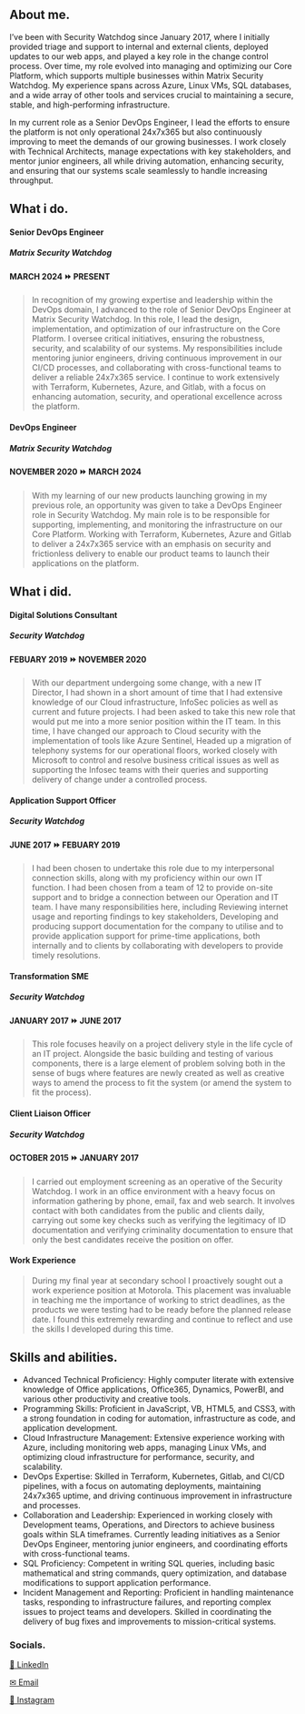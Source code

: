 ## About me.

I’ve been with Security Watchdog since January 2017, where I initially provided triage and support to internal and external clients, deployed updates to our web apps, and played a key role in the change control process. Over time, my role evolved into managing and optimizing our Core Platform, which supports multiple businesses within Matrix Security Watchdog. My experience spans across Azure, Linux VMs, SQL databases, and a wide array of other tools and services crucial to maintaining a secure, stable, and high-performing infrastructure.

In my current role as a Senior DevOps Engineer, I lead the efforts to ensure the platform is not only operational 24x7x365 but also continuously improving to meet the demands of our growing businesses. I work closely with Technical Architects, manage expectations with key stakeholders, and mentor junior engineers, all while driving automation, enhancing security, and ensuring that our systems scale seamlessly to handle increasing throughput.

## What i do.

#### Senior DevOps Engineer
##### Matrix Security Watchdog
#### MARCH 2024 ⏩ PRESENT
> In recognition of my growing expertise and leadership within the DevOps domain, I advanced to the role of Senior DevOps Engineer at Matrix Security Watchdog. In this role, I lead the design, implementation, and optimization of our infrastructure on the Core Platform. I oversee critical initiatives, ensuring the robustness, security, and scalability of our systems. My responsibilities include mentoring junior engineers, driving continuous improvement in our CI/CD processes, and collaborating with cross-functional teams to deliver a reliable 24x7x365 service. I continue to work extensively with Terraform, Kubernetes, Azure, and Gitlab, with a focus on enhancing automation, security, and operational excellence across the platform. 


#### DevOps Engineer
##### Matrix Security Watchdog
#### NOVEMBER 2020 ⏩ MARCH 2024
> With my learning of our new products launching growing in my previous role, an opportunity was given to take a DevOps Engineer role in Security Watchdog.  My main role is to be responsible for supporting, implementing, and monitoring the infrastructure on our Core Platform. Working with Terraform, Kubernetes, Azure and Gitlab to deliver a 24x7x365 service with an emphasis on security and frictionless delivery to enable our product teams to launch their applications on the platform. 

## What i did.

#### Digital Solutions Consultant
##### Security Watchdog
#### FEBUARY 2019 ⏩ NOVEMBER 2020
> With our department undergoing some change, with a new IT Director, I had shown in a short amount of time that I had extensive knowledge of our Cloud infrastructure, InfoSec policies as well as current and future projects. I had been asked to take this new role that would put me into a more senior position within the IT team. In this time, I have changed our approach to Cloud security with the implementation of tools like Azure Sentinel, Headed up a migration of telephony systems for our operational floors, worked closely with Microsoft to control and resolve business critical issues as well as supporting the Infosec teams with their queries and supporting delivery of change under a controlled process.

#### Application Support Officer
##### Security Watchdog
#### JUNE 2017 ⏩ FEBUARY 2019
>I had been chosen to undertake this role due to my interpersonal connection skills, along with my proficiency within our own IT function. I had been chosen from a team of 12 to provide on-site support and to bridge a connection between our Operation and IT team. I have many responsibilities here, including Reviewing internet usage and reporting findings to key stakeholders, Developing and producing support documentation for the company to utilise and to provide application support for prime-time applications, both internally and to clients by collaborating with developers to provide timely resolutions.

#### Transformation SME
##### Security Watchdog
#### JANUARY 2017 ⏩ JUNE 2017
>This role focuses heavily on a project delivery style in the life cycle of an IT project. Alongside the basic building and testing of various components, there is a large element of problem solving both in the sense of bugs where features are newly created as well as creative ways to amend the process to fit the system (or amend the system to fit the process).

#### Client Liaison Officer
##### Security Watchdog
#### OCTOBER 2015 ⏩ JANUARY 2017
>I carried out employment screening as an operative of the Security Watchdog. I work in an office environment with a heavy focus on information gathering by phone, email, fax and web search. It involves contact with both candidates from the public and clients daily, carrying out some key checks such as verifying the legitimacy of ID documentation and verifying criminality documentation to ensure that only the best candidates receive the position on offer.

#### Work Experience
>During my final year at secondary school I proactively sought out a work experience position at Motorola. This placement was invaluable in teaching me the importance of working to strict deadlines, as the products we were testing had to be ready before the planned release date. I found this extremely rewarding and continue to reflect and use the skills I developed during this time.

## Skills and abilities. 
* Advanced Technical Proficiency: Highly computer literate with extensive knowledge of Office applications, Office365, Dynamics, PowerBI, and various other productivity and creative tools.
* Programming Skills: Proficient in JavaScript, VB, HTML5, and CSS3, with a strong foundation in coding for automation, infrastructure as code, and application development.
* Cloud Infrastructure Management: Extensive experience working with Azure, including monitoring web apps, managing Linux VMs, and optimizing cloud infrastructure for performance, security, and scalability.
* DevOps Expertise: Skilled in Terraform, Kubernetes, Gitlab, and CI/CD pipelines, with a focus on automating deployments, maintaining 24x7x365 uptime, and driving continuous improvement in infrastructure and processes.
* Collaboration and Leadership: Experienced in working closely with Development teams, Operations, and Directors to achieve business goals within SLA timeframes. Currently leading initiatives as a Senior DevOps Engineer, mentoring junior engineers, and coordinating efforts with cross-functional teams.
* SQL Proficiency: Competent in writing SQL queries, including basic mathematical and string commands, query optimization, and database modifications to support application performance.
* Incident Management and Reporting: Proficient in handling maintenance tasks, responding to infrastructure failures, and reporting complex issues to project teams and developers. Skilled in coordinating the delivery of bug fixes and improvements to mission-critical systems.

### Socials.
[👔 LinkedIn](https://www.linkedin.com/in/kieron-harding-32bb23109/)

[✉ Email](mailto:khdd@icloud.com)

[📸 Instagram](https://www.instagram.com/keyringhardhat/)
